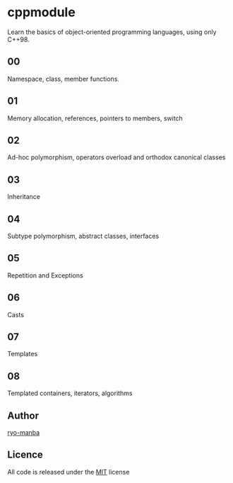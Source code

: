 # cppmodule
Learn the basics of object-oriented programming languages, using only C++98.

## 00
Namespace, class, member functions.

## 01
Memory allocation, references, pointers to members, switch

## 02
Ad-hoc polymorphism, operators overload and orthodox canonical classes

## 03
Inheritance

## 04
Subtype polymorphism, abstract classes, interfaces

## 05
Repetition and Exceptions

## 06
Casts

## 07
Templates

## 08
Templated containers, iterators, algorithms

## Author

[ryo-manba](https://twitter.com/ryo_manba)

## Licence

All code is released under the [MIT](https://github.com/ryo-manba/cppmodule/blob/main/LICENSE) license
